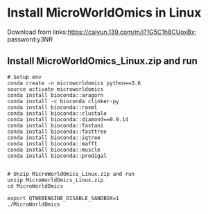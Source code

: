 # Install MicroWorldOmics in Linux
Download from links:https://caiyun.139.com/m/i?1G5C1h8CUoxBx; password:y3NR

## Install MicroWorldOmics_Linux.zip and run
```
# Setup env
conda create -n microworldomics python==3.6
source activate microworldomics
conda install bioconda::aragorn
conda install -c bioconda clinker-py
conda install bioconda::raxml
conda install bioconda::clustalo
conda install bioconda::diamond==0.9.14
conda install bioconda::fastani
conda install bioconda::fasttree
conda install bioconda::iqtree
conda install bioconda::mafft
conda install bioconda::muscle
conda install bioconda::prodigal


# Unzip MicroWorldOmics_Linux.zip and run
unzip MicroWorldOmics_Linux.zip
cd MicroWorldOmics

export QTWEBENGINE_DISABLE_SANDBOX=1
./MicroWorldOmics
```
